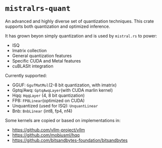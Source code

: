 # `mistralrs-quant`

An advanced and highly diverse set of quantization techniques. This crate supports both quantization and optimized inference.

It has grown beyon simply quantization and is used by `mistral.rs` to power:
- ISQ
- Imatrix collection
- General quantization features
- Specific CUDA and Metal features
- cuBLASlt integration

Currently supported:
- GGUF: `GgufMatMul`(2-8 bit quantization, with imatrix)
- Gptq/Awq: `GptqAwqLayer`(with CUDA marlin kernel)
- Hqq: `HqqLayer` (4, 8 bit quantization)
- FP8: `FP8Linear`(optimized on CUDA)
- Unquantized (used for ISQ): `UnquantLinear`
- Bnb: `BnbLinear` (int8, fp4, nf4)

Some kernels are copied or based on implementations in:
- https://github.com/vllm-project/vllm
- https://github.com/mobiusml/hqq
- https://github.com/bitsandbytes-foundation/bitsandbytes

